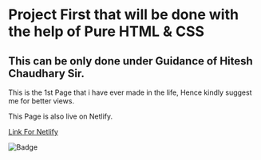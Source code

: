 # Project First that will be done with the help of Pure HTML & CSS 
## This can be only done under Guidance of Hitesh Chaudhary Sir.

This is the 1st Page that i have ever made in the life, Hence kindly suggest me 
for better views.

This Page is also live on Netlify.

[Link For Netlify](https://3rd-project-paragsawai.netlify.app/) 

![Badge](https://img.shields.io/badge/Projects%20of-HTML%20%26%20CSS-brightgreen)